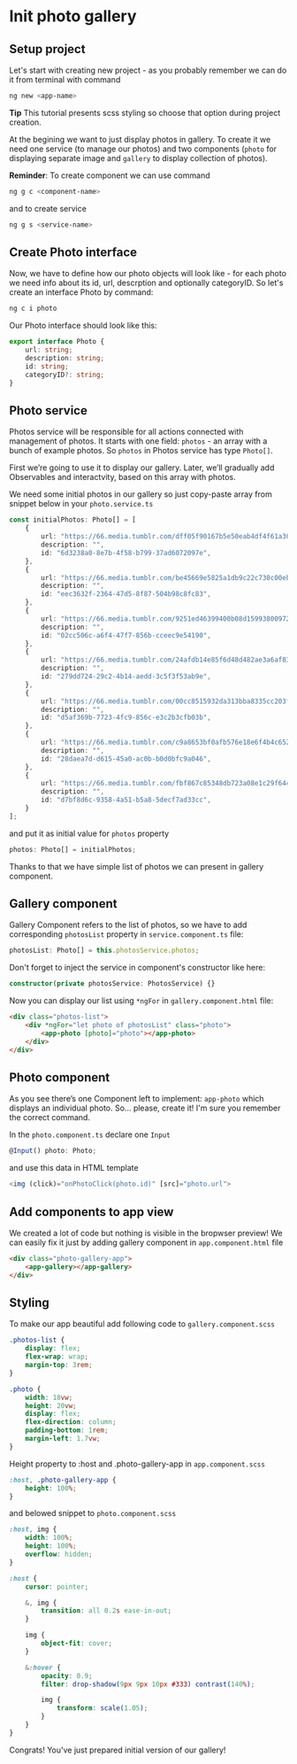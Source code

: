 # Init photo gallery

## Setup project 

Let's start with creating new project - as you probably remember we can do it from terminal with command
```bash
ng new <app-name>
```

**Tip** This tutorial presents scss styling so choose that option during project creation.


At the begining we want to just display photos in gallery. To create it we need one service (to manage our photos) and two components (`photo` for displaying separate image and `gallery` to display collection of photos). 

**Reminder**: To create component we can use command
```bash
ng g c <component-name>
```

and to create service
```bash
ng g s <service-name>
```


## Create Photo interface

Now, we have to define how our photo objects will look like - for each photo we need info about its id, url, descrption and optionally categoryID. So let's create an interface Photo by command:

```bash
ng c i photo
```

Our Photo interface should look like this:

```typescript
export interface Photo {
    url: string;
    description: string;
    id: string;
    categoryID?: string;
}
```

## Photo service

Photos service will be responsible for all actions connected with management of photos. It starts with one field: `photos` - an array with a bunch of example photos. So `photos` in Photos service has type `Photo[]`.

 First we’re going to use it to display our gallery. Later, we’ll gradually add Observables and interactvity, based on this array with photos.

We need some initial photos in our gallery so just copy-paste array from snippet below in your `photo.service.ts` 

```typescript
const initialPhotos: Photo[] = [
    {
        url: "https://66.media.tumblr.com/dff05f90167b5e50eab4df4f61a309aa/tumblr_o1ro152Q1m1rbkxlgo1_500.jpg",
        description: "",
        id: "6d3238a0-8e7b-4f58-b799-37ad6072097e",
    },
    {
        url: "https://66.media.tumblr.com/be45669e5825a1db9c22c730c00eb5db/tumblr_o6ckp64vBe1vnm7bio1_500.jpg",
        description: "",
        id: "eec3632f-2364-47d5-8f87-504b98c8fc83",
    },
    {
        url: "https://66.media.tumblr.com/9251ed46399400b08d15993800972c08/tumblr_pw9iqdF4Qr1tfqi0so1_500.jpg",
        description: "",
        id: "02cc506c-a6f4-47f7-856b-cceec9e54190",
    },
    {
        url: "https://66.media.tumblr.com/24afdb14e85f6d48d482ae3a6af83c57/tumblr_pxx0abif9Q1qdsqp6o1_500.jpg",
        description: "",
        id: "279dd724-29c2-4b14-aedd-3c5f3f53ab9e",
    },
    {
        url: "https://66.media.tumblr.com/00cc8515932da313bba8335cc203f8ce/tumblr_pxyqayFKUm1qdsqp6o1_500.jpg",
        description: "",
        id: "d5af369b-7723-4fc9-856c-e3c2b3cfb03b",
    },
    {
        url: "https://66.media.tumblr.com/c9a8653bf0afb576e18e6f4b4c65288b/tumblr_py46p7VQNi1qdqlnso1_500.jpg",
        description: "",
        id: "28daea7d-d615-45a0-ac0b-b0d0bfc9a046",
    },
    {
        url: "https://66.media.tumblr.com/fbf867c85348db723a08e1c29f6449fb/tumblr_pqkkz4dePA1wfvbkto1_500.jpg",
        description: "",
        id: "d7bf8d6c-9358-4a51-b5a8-5decf7ad33cc",
    }
];
```
and put it as initial value for `photos` property

```typescript
photos: Photo[] = initialPhotos;
```

Thanks to that we have simple list of photos we can present in gallery component.


## Gallery component

Gallery Component refers to the list of photos, so we have to add corresponding `photosList` property in `service.component.ts` file:

```typescript
photosList: Photo[] = this.photosService.photos;
```


Don't forget to inject the service in component's constructor like here:
```typescript
constructor(private photosService: PhotosService) {}
```

Now you can display our list using `*ngFor` in `gallery.component.html` file:

```html
<div class="photos-list">
    <div *ngFor="let photo of photosList" class="photo">
        <app-photo [photo]="photo"></app-photo>
    </div>
</div>
```


## Photo component

As you see there’s one Component left to implement: `app-photo` which displays an individual photo. So... please, create it! I'm sure you remember the correct command.

In the `photo.component.ts` declare one `Input`

```typescript
@Input() photo: Photo;
```

and use this data in HTML template

```typescript
<img (click)="onPhotoClick(photo.id)" [src]="photo.url">
```

## Add components to app view

We created a lot of code but nothing is visible in the bropwser preview! We can easily fix it just by adding gallery component in `app.component.html` file
```html
<div class="photo-gallery-app">
    <app-gallery></app-gallery>
</div>
```

## Styling

To make our app beautiful add following code to `gallery.component.scss`
```scss
.photos-list {
    display: flex;
    flex-wrap: wrap;
    margin-top: 3rem;
}

.photo {
    width: 18vw;
    height: 20vw;
    display: flex;
    flex-direction: column;
    padding-bottom: 1rem;
    margin-left: 1.7vw;
}

```

Height property to :host and .photo-gallery-app in  `app.component.scss`
```scss
:host, .photo-gallery-app {
    height: 100%;
}
```

and belowed snippet to `photo.component.scss`
```scss
:host, img {
    width: 100%;
    height: 100%;
    overflow: hidden;
}

:host {
    cursor: pointer;

    &, img {
        transition: all 0.2s ease-in-out;
    }

    img {
        object-fit: cover;
    }

    &:hover {
        opacity: 0.9;
        filter: drop-shadow(9px 9px 10px #333) contrast(140%);

        img {
            transform: scale(1.05);
        }
    }
}
```

Congrats! You've just prepared initial version of our gallery!
